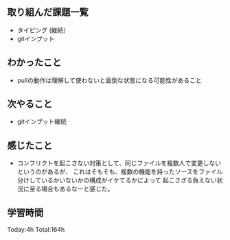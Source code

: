 ## 取り組んだ課題一覧
- タイピング (継続）
- gitインプット

## わかったこと
- pullの動作は理解して使わないと面倒な状態になる可能性があること

## 次やること
- gitインプット継続
  
## 感じたこと
- コンフリクトを起こさない対策として、同じファイルを複数人で変更しないというのがあるが、
  これはそもそも、複数の機能を持ったソースをファイル分けしているかいないかの構成がイケてるかによって
  起こさざる負えない状況に至る場合もあるなーと感じた。

## 学習時間
Today:4h
Total:164h
